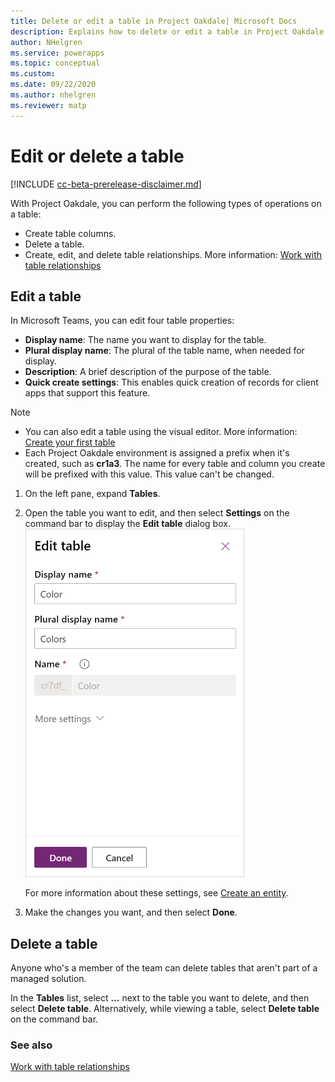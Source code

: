 ```yaml
---
title: Delete or edit a table in Project Oakdale| Microsoft Docs
description: Explains how to delete or edit a table in Project Oakdale.
author: NHelgren
ms.service: powerapps
ms.topic: conceptual
ms.custom: 
ms.date: 09/22/2020
ms.author: nhelgren
ms.reviewer: matp
---
```


# Edit or delete a table

[!INCLUDE [cc-beta-prerelease-disclaimer.md](../includes/cc-beta-prerelease-disclaimer.md)]

With Project Oakdale, you can perform the following types of operations on a table:

- Create table columns.
- Delete a table.
- Create, edit, and delete table relationships. More information: [Work with table relationships](relationships-table.md)

## Edit a table

In Microsoft Teams, you can edit four table properties:

- **Display name**: The name you want to display for the table.
- **Plural display name**: The plural of the table name, when needed for display.
- **Description**: A brief description of the purpose of the table.
- **Quick create settings**: This enables quick creation of records for client apps that support this feature.

> [!NOTE]
> - You can also edit a table using the visual editor. More information: [Create your first table](create-first-app.md#create-your-first-table)
> - Each Project Oakdale environment is assigned a prefix when it's created, such as **cr1a3**. The name for every table and column you create will be prefixed with this value. This value can't be changed.

1. On the left pane, expand **Tables**.
2. Open the table you want to edit, and then select **Settings** on the command bar to display the **Edit table** dialog box.  
   <img src = "media/edit-table1.png" alt = "Edit table" width = "350" height = "557">
    
    For more information about these settings, see [Create an entity](../maker/common-data-service/data-platform-create-entity.md#create-an-entity).
4. Make the changes you want, and then select **Done**.

## Delete a table

Anyone who's a member of the team can delete tables that aren't part of a managed solution.

In the **Tables** list, select **…** next to the table you want to delete, and then select **Delete table**. Alternatively, while viewing a table, select **Delete table** on the command bar.
<!-- >> [!div class="mx-imgBorder"] 
> ![Delete table](media/delete-table.png "Delete table")  -->

### See also

[Work with table relationships](relationships-table.md)